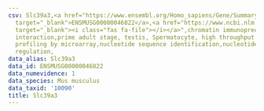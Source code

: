 ```yaml
---
csv: Slc39a3,<a href="https://www.ensembl.org/Homo_sapiens/Gene/Summary?db=core;g=ENSMUSG00000046822"
  target="_blank">ENSMUSG00000046822</a>,<a href="https://www.ncbi.nlm.nih.gov/pubmed/23834426"
  target="_blank"><i class="fas fa-file"></i></a>",chromatin immunoprecipitation assay,direct
  interaction,prime adult stage, testis, Spermatocyte, high throughput transcription
  profiling by microarray,nucleotide sequence identification,nucleotide sequence identification,transcriptional
  regulation,
data_alias: Slc39a3
data_id: ENSMUSG00000046822
data_numevidence: 1
data_species: Mus musculus
data_taxid: '10090'
title: Slc39a3
---
```

